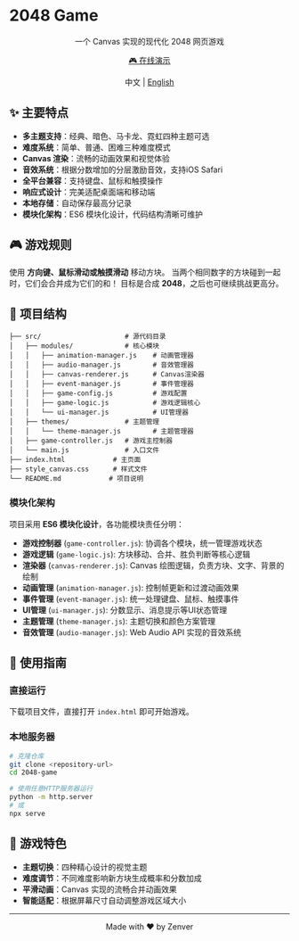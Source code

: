 # 2048 Game

<div align="center">
  <p>一个 Canvas 实现的现代化 2048 网页游戏</p>
  <p><a href="https://zenvertao.github.io/2048-game/">🎮 在线演示</a></p>
  <p>中文 | <a href="README.en.md">English</a></p>
</div>

## ✨ 主要特点

- **多主题支持**：经典、暗色、马卡龙、霓虹四种主题可选
- **难度系统**：简单、普通、困难三种难度模式
- **Canvas 渲染**：流畅的动画效果和视觉体验
- **音效系统**：根据分数增加的分层激励音效，支持iOS Safari
- **全平台兼容**：支持键盘、鼠标和触摸操作
- **响应式设计**：完美适配桌面端和移动端
- **本地存储**：自动保存最高分记录
- **模块化架构**：ES6 模块化设计，代码结构清晰可维护

## 🎮 游戏规则

使用 **方向键、鼠标滑动或触摸滑动** 移动方块。
当两个相同数字的方块碰到一起时，它们会合并成为它们的和！
目标是合成 **2048**，之后也可继续挑战更高分。

## 📁 项目结构

```
├── src/                     # 源代码目录
│   ├── modules/             # 核心模块
│   │   ├── animation-manager.js    # 动画管理器
│   │   ├── audio-manager.js        # 音效管理器
│   │   ├── canvas-renderer.js      # Canvas渲染器
│   │   ├── event-manager.js        # 事件管理器
│   │   ├── game-config.js          # 游戏配置
│   │   ├── game-logic.js           # 游戏逻辑核心
│   │   └── ui-manager.js           # UI管理器
│   ├── themes/              # 主题管理
│   │   └── theme-manager.js        # 主题管理器
│   ├── game-controller.js   # 游戏主控制器
│   └── main.js              # 入口文件
├── index.html            # 主页面
├── style_canvas.css      # 样式文件
└── README.md            # 项目说明
```

### 模块化架构

项目采用 **ES6 模块化设计**，各功能模块责任分明：

- **游戏控制器** (`game-controller.js`): 协调各个模块，统一管理游戏状态
- **游戏逻辑** (`game-logic.js`): 方块移动、合并、胜负判断等核心逻辑
- **渲染器** (`canvas-renderer.js`): Canvas 绘图逻辑，负责方块、文字、背景的绘制
- **动画管理** (`animation-manager.js`): 控制帧更新和过渡动画效果
- **事件管理** (`event-manager.js`): 统一处理键盘、鼠标、触摸事件
- **UI管理** (`ui-manager.js`): 分数显示、消息提示等UI状态管理
- **主题管理** (`theme-manager.js`): 主题切换和颜色方案管理
- **音效管理** (`audio-manager.js`): Web Audio API 实现的音效系统

## 🚀 使用指南

### 直接运行
下载项目文件，直接打开 `index.html` 即可开始游戏。

### 本地服务器
```bash
# 克隆仓库
git clone <repository-url>
cd 2048-game

# 使用任意HTTP服务器运行
python -m http.server
# 或
npx serve
```

## 🎯 游戏特色

- **主题切换**：四种精心设计的视觉主题
- **难度调节**：不同难度影响新方块生成概率和分数加成
- **平滑动画**：Canvas 实现的流畅合并动画效果
- **智能适配**：根据屏幕尺寸自动调整游戏区域大小

---

<div align="center">
  <p>Made with ❤️ by Zenver</p>
</div>